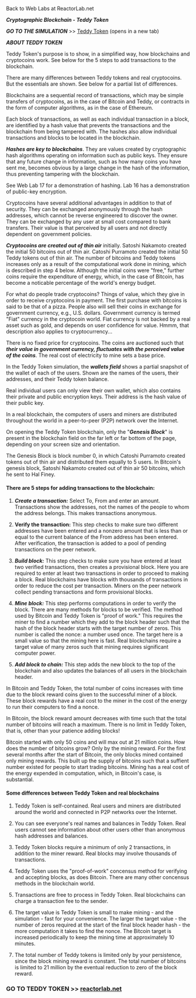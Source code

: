 Back to Web Labs at ReactorLab.net 

***Cryptographic Blockchain - Teddy Token*** 

***GO TO THE SIMULATION*** >> [Teddy Token](https://reactorlab.net/web_labs/web_lab_18L/) (opens in a new tab)

***ABOUT TEDDY TOKEN***

Teddy Token's purpose is to show, in a simplified way, how blockchains and cryptocoins work. See below for the 5 steps to add transactions to the blockchain.

There are many differences between Teddy tokens and real cryptocoins. But the essentials are shown. See below for a partial list of differences.

Blockchains are a sequential record of transactions, which may be simple transfers of cryptocoins, as in the case of Bitcoin and Teddy, or contracts in the form of computer algorithms, as in the case of Ethereum. 

Each block of transactions, as well as each individual transaction in a block, are identified by a hash value that prevents the transactions and the blockchain from being tampered with. The hashes also allow individual transactions and blocks to be located in the blockchain.

***Hashes are key to blockchains***. They are values created by cryptographic hash algorithms operating on information such as public keys. They ensure that any future change in information, such as how many coins you have sent me, becomes obvious by a large change in the hash of the information, thus preventing tampering with the blockchain. 

See Web Lab 17 for a demonstration of hashing. Lab 16 has a demonstration of public-key encryption.

Cryptocoins have several additional advantages in addition to that of security. They can be exchanged anonymously through the hash addresses, which cannot be reverse engineered to discover the owner. They can be exchanged by any user at small cost compared to bank transfers. Their value is that perceived by all users and not directly dependent on government policies. 

***Cryptocoins are created out of thin air*** initially. Satoshi Nakamoto created the initial 50 bitcoins out of thin air. Catoshi Purramoto created the initial 50 Teddy tokens out of thin air. The number of bitcoins and Teddy tokens increases only as a result of the computational work done in mining, which is described in step 4 below. Although the initial coins were "free," further coins require the expenditure of energy, which, in the case of Bitcoin, has become a noticable percentage of the world's energy budget.

For what do people trade cryptocoins? Things of value, which they give in order to receive cryptocoins in payment. The first purchase with bitcoins is said to be that of a pizza. People also will sell their coins in exchange for government currency, e.g., U.S. dollars. Government currency is termed "Fiat" currency in the cryptocoin world. Fiat currency is not backed by a real asset such as gold, and depends on user confidence for value. Hmmm, that description also applies to cryptocurrency... 

There is no fixed price for cryptocoins. The coins are auctioned such that ***their value in government currency, fluctuates with the perceived value of the coins***. The real cost of electricity to mine sets a base price.

In the Teddy Token simulation, the ***wallets field*** shows a partial snapshot of the wallet of each of the users. Shown are the names of the users, their addresses, and their Teddy token balance. 

Real individual users can only view their own wallet, which also contains their private and public encryption keys. Their address is the hash value of their public key. 

In a real blockchain, the computers of users and miners are distributed throughout the world in a peer-to-peer (P2P) network over the Internet. 

On opening the Teddy Token blockchain, only the "***Genesis Block***" is present in the blockchain field on the far left or far bottom of the page, depending on your screen size and orientation. 
             
The Genesis Block is block number 0, in which Catoshi Purramoto created tokens out of thin air and distributed them equally to 5 users. In Bitcoin's genesis block, Satoshi Nakamoto created out of thin air 50 bitcoins, which he sent to Hal Finey. 

#### There are 5 steps for adding transactions to the blockchain:

1. ***Create a transaction:*** Select To, From and enter an amount. Transactions show the addresses, not the names of the people to whom the address belongs. This makes transactions anonymous.

2. **Verify the transaction:** This step checks to make sure two different addresses have been entered and a nonzero amount that is less than or equal to the current balance of the From address has been entered. After verification, the transaction is added to a pool of pending transactions on the peer network. 

3. ***Build block:*** This step checks to make sure you have entered at least two verified transactions, then creates a provisional block. Here you are required to enter at least two transactions in order to proceed to making a block. Real blockchains have blocks with thousands of transactions in order to reduce the cost per transaction. Miners on the peer network collect pending transactions and form provisional blocks. 

4. ***Mine block:*** This step performs computations in order to verify the block. There are many methods for blocks to be verified. The method used by Bitcoin and Teddy Token is "proof of work." This requires the miner to find a number which they add to the block header such that the hash of the block header starts with the target number of zeros. This number is called the nonce: a number used once. The target here is a small value so that the mining here is fast. Real blockchains require a target value of many zeros such that mining requires significant computer power.

5. ***Add block to chain:*** This step adds the new block to the top of the blockchain and also updates the balances of all users in the blockchain header. 

In Bitcoin and Teddy Token, the total number of coins increases with time due to the block reward coins given to the successful miner of a block. These block rewards have a real cost to the miner in the cost of the energy to run their computers to find a nonce.

In Bitcoin, the block reward amount decreases with time such that the total number of bitcoins will reach a maximum. There is no limit in Teddy Token, that is, other than your patience adding blocks!  

Bitcoin started with only 50 coins and will max out at 21 million coins. How does the number of bitcoins grow? Only by the mining reward. For the first several months after the start of Bitcoin, the only blocks mined contained only mining rewards. This built up the supply of bitcoins such that a suffient number existed for people to start trading bitcoins. Mining has a real cost of the energy expended in computation, which, in Bitcoin's case, is substantial.

#### Some differences between Teddy Token and real blockchains 

1. Teddy Token is self-contained. Real users and miners are distributed around the world and connected in P2P networks over the Internet.

2. You can see everyone's real names and balances in Teddy Token. Real users cannot see information about other users other than anonymous hash addresses and balances.

3. Teddy Token blocks require a minimum of only 2 transactions, in addition to the miner reward. Real blocks may involve thousands of transactions. 

4. Teddy Token uses the "proof-of-work" concensus method for verifying and accepting blocks, as does Bitcoin. There are many other concensus methods in the blockchain world. 

5. Transactions are free to process in Teddy Token. Real blockchains can charge a transaction fee to the sender. 

6. The target value is Teddy Token is small to make mining - and the simulation - fast for your convenience. The larger the target value - the number of zeros required at the start of the final block header hash - the more computation it takes to find the nonce. The Bitcoin target is increased periodically to keep the mining time at approximately 10 minutes.

7. The total number of Teddy tokens is limited only by your persistence, since the block mining reward is constant. The total number of bitcoins is limited to 21 million by the eventual reduction to zero of the block reward.

### GO TO TEDDY TOKEN >> [reactorlab.net](https://reactorlab.net/web_labs/web_lab_18L/)

